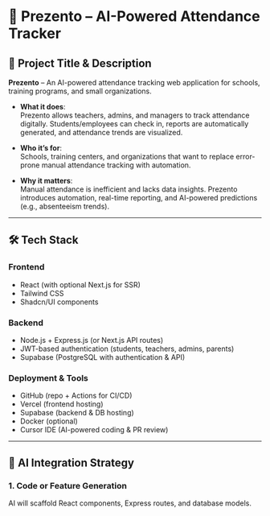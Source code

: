 # 📌 Prezento – AI-Powered Attendance Tracker

## 🔖 Project Title & Description
**Prezento** – An AI-powered attendance tracking web application for schools, training programs, and small organizations.  

- **What it does**:  
  Prezento allows teachers, admins, and managers to track attendance digitally. Students/employees can check in, reports are automatically generated, and attendance trends are visualized.  

- **Who it’s for**:  
  Schools, training centers, and organizations that want to replace error-prone manual attendance tracking with automation.  

- **Why it matters**:  
  Manual attendance is inefficient and lacks data insights. Prezento introduces automation, real-time reporting, and AI-powered predictions (e.g., absenteeism trends).  

---

## 🛠️ Tech Stack

### **Frontend**
- React (with optional Next.js for SSR)
- Tailwind CSS
- Shadcn/UI components

### **Backend**
- Node.js + Express.js (or Next.js API routes)
- JWT-based authentication (students, teachers, admins, parents)
- Supabase (PostgreSQL with authentication & API)

### **Deployment & Tools**
- GitHub (repo + Actions for CI/CD)
- Vercel (frontend hosting)
- Supabase (backend & DB hosting)
- Docker (optional)
- Cursor IDE (AI-powered coding & PR review)

---

## 🧠 AI Integration Strategy

### 1. Code or Feature Generation
AI will scaffold React components, Express routes, and database models.  

